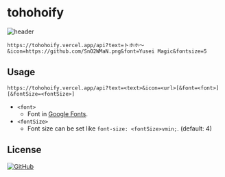 # tohohoify

![header](https://tohohoify.vercel.app/api?font=Yusei%20Magic&text=%E3%83%88%E3%83%9B%E3%83%9B%EF%BD%9E&icon=https://github.com/SnO2WMaN.png)

```
https://tohohoify.vercel.app/api?text=トホホ～&icon=https://github.com/SnO2WMaN.png&font=Yusei Magic&fontsize=5
```

## Usage

```
https://tohohoify.vercel.app/api?text=<text>&icon=<url>[&font=<font>][&fontSize=<fontSize>]
```

- `<font>`
  - Font in [Google Fonts](https://fonts.google.com/).
- `<fontSize>`
  - Font size can be set like `font-size: <fontSize>vmin;`. (default: 4)

## License

[![GitHub](https://img.shields.io/github/license/SnO2WMaN/tohohoify)](https://github.com/SnO2WMaN/tohohoify/blob/main/LICENSE)
